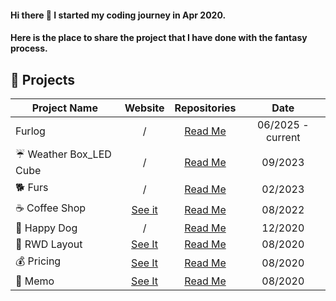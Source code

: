 

#### Hi there 👋  I started my coding journey in Apr 2020. 
#### Here is the place to share the project that I have done with the fantasy process.


 <!--![githubCover-02](https://user-images.githubusercontent.com/63142258/104094096-c90e6500-52c9-11eb-9d9b-1836845ff61a.png) -->

 
<!-- ## :wrench: Skills-->
<!--![skills-03](https://user-images.githubusercontent.com/63142258/104092454-0de0ce80-52bf-11eb-8d89-9b1d8b7f09a6.png)-->

<!--[![rezta20's github stats](https://github-readme-stats.vercel.app/api?username=rezta20&theme=tokyonight&show_icons=true)](https://github.com/anuraghazra/github-readme-stats)
[![Top Langs](https://github-readme-stats.vercel.app/api/top-langs/?username=rezta20&theme=tokyonight&show_icons=true)](https://github.com/anuraghazra/github-readme-stats) -->


## :rocket: Projects
| Project Name| Website | Repositories|Date
--- | :---: | :---: | :---:
|Furlog|/|[Read Me](https://github.com/Rezta20/Furlog)|06/2025 - current
| ☔ Weather Box_LED Cube   | / |[Read Me](https://github.com/Rezta20/WeatherBox_LEDCube) |09/2023
| 🐕 Furs    | / |[Read Me](https://github.com/Rezta20/FurS) |02/2023
| ☕ Coffee Shop     | [See it](https://rezta20.github.io/coffee-shop/) |[Read Me](https://github.com/Rezta20/coffee-shop/tree/masterr) |08/2022
| :paw_prints: Happy Dog      | / |[Read Me](https://github.com/Rezta20/HappyDog/tree/master) |12/2020
| :space_invader: RWD Layout      | [See It](https://rezta20.github.io/remote-assignments/week-2/index.html#item1 "RWD Layout") |[Read Me](https://github.com/Rezta20/remote-assignments/blob/master/README.md#space_invader-rwd-layout)  |08/2020
| :moneybag: Pricing     | [See It](https://rezta20.github.io/pricing/ "Pricing") |[Read Me](https://github.com/Rezta20/pricing/blob/master/README.md#moneybag-pricing) |08/2020
| :memo: Memo      | [See It](https://rezta20.github.io/React-exam/ "Memo") |[Read Me](https://github.com/Rezta20/React-exam/blob/gh-pages/README.md#memo-memo) |08/2020



<!--
**Rezta20/Rezta20** is a ✨ _special_ ✨ repository because its `README.md` (this file) appears on your GitHub profile.


| :relaxed: Personal CV      | [See It](https://rezta20.github.io/personal-3/ "Personal CV") |[Read Me](https://github.com/Rezta20/personal-3/blob/master/README.md#relaxed-personal-cv) 

Here are some ideas to get you started:

- 🔭 I’m currently working on ...
- 🌱 I’m currently learning ...
- 👯 I’m looking to collaborate on ...
- 🤔 I’m looking for help with ...
- 💬 Ask me about ...
- 📫 How to reach me: ...
- 😄 Pronouns: ...
- ⚡ Fun fact: ...
-->
